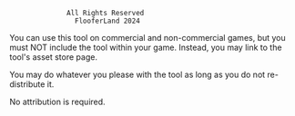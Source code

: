                   All Rights Reserved
                    FlooferLand 2024

You can use this tool on commercial and non-commercial games,
but you must NOT include the tool within your game.
Instead, you may link to the tool's asset store page.

You may do whatever you please with the tool
as long as you do not re-distribute it.

No attribution is required.
